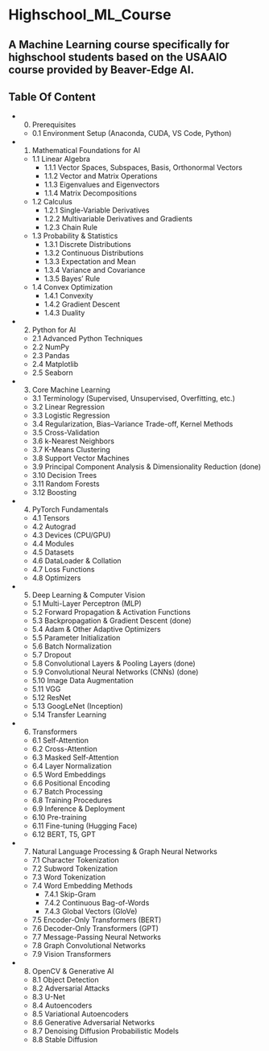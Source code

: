 # Highschool_ML_Course
A Machine Learning course specifically for highschool students based on the USAAIO course provided by Beaver-Edge AI.
---
## Table Of Content
- 0. Prerequisites  
  - 0.1 Environment Setup (Anaconda, CUDA, VS Code, Python)  

- 1. Mathematical Foundations for AI  
  - 1.1 Linear Algebra  
    - 1.1.1 Vector Spaces, Subspaces, Basis, Orthonormal Vectors  
    - 1.1.2 Vector and Matrix Operations  
    - 1.1.3 Eigenvalues and Eigenvectors  
    - 1.1.4 Matrix Decompositions  
  - 1.2 Calculus  
    - 1.2.1 Single-Variable Derivatives  
    - 1.2.2 Multivariable Derivatives and Gradients  
    - 1.2.3 Chain Rule  
  - 1.3 Probability & Statistics  
    - 1.3.1 Discrete Distributions  
    - 1.3.2 Continuous Distributions  
    - 1.3.3 Expectation and Mean  
    - 1.3.4 Variance and Covariance  
    - 1.3.5 Bayes’ Rule  
  - 1.4 Convex Optimization  
    - 1.4.1 Convexity  
    - 1.4.2 Gradient Descent  
    - 1.4.3 Duality  

- 2. Python for AI  
  - 2.1 Advanced Python Techniques  
  - 2.2 NumPy  
  - 2.3 Pandas  
  - 2.4 Matplotlib  
  - 2.5 Seaborn  

- 3. Core Machine Learning  
  - 3.1 Terminology (Supervised, Unsupervised, Overfitting, etc.)  
  - 3.2 Linear Regression  
  - 3.3 Logistic Regression  
  - 3.4 Regularization, Bias–Variance Trade-off, Kernel Methods  
  - 3.5 Cross-Validation  
  - 3.6 k-Nearest Neighbors  
  - 3.7 K-Means Clustering  
  - 3.8 Support Vector Machines  
  - 3.9 Principal Component Analysis & Dimensionality Reduction (done)
  - 3.10 Decision Trees  
  - 3.11 Random Forests  
  - 3.12 Boosting  

- 4. PyTorch Fundamentals  
  - 4.1 Tensors  
  - 4.2 Autograd  
  - 4.3 Devices (CPU/GPU)  
  - 4.4 Modules  
  - 4.5 Datasets  
  - 4.6 DataLoader & Collation  
  - 4.7 Loss Functions  
  - 4.8 Optimizers  

- 5. Deep Learning & Computer Vision  
  - 5.1 Multi-Layer Perceptron (MLP)
  - 5.2 Forward Propagation & Activation Functions  
  - 5.3 Backpropagation & Gradient Descent (done)
  - 5.4 Adam & Other Adaptive Optimizers  
  - 5.5 Parameter Initialization  
  - 5.6 Batch Normalization  
  - 5.7 Dropout  
  - 5.8 Convolutional Layers & Pooling Layers (done)
  - 5.9 Convolutional Neural Networks (CNNs) (done)
  - 5.10 Image Data Augmentation  
  - 5.11 VGG  
  - 5.12 ResNet  
  - 5.13 GoogLeNet (Inception)  
  - 5.14 Transfer Learning  

- 6. Transformers  
  - 6.1 Self-Attention  
  - 6.2 Cross-Attention  
  - 6.3 Masked Self-Attention  
  - 6.4 Layer Normalization  
  - 6.5 Word Embeddings  
  - 6.6 Positional Encoding  
  - 6.7 Batch Processing  
  - 6.8 Training Procedures  
  - 6.9 Inference & Deployment  
  - 6.10 Pre-training  
  - 6.11 Fine-tuning (Hugging Face)  
  - 6.12 BERT, T5, GPT  

- 7. Natural Language Processing & Graph Neural Networks  
  - 7.1 Character Tokenization  
  - 7.2 Subword Tokenization  
  - 7.3 Word Tokenization  
  - 7.4 Word Embedding Methods  
    - 7.4.1 Skip-Gram  
    - 7.4.2 Continuous Bag-of-Words  
    - 7.4.3 Global Vectors (GloVe)  
  - 7.5 Encoder-Only Transformers (BERT)  
  - 7.6 Decoder-Only Transformers (GPT)  
  - 7.7 Message-Passing Neural Networks  
  - 7.8 Graph Convolutional Networks  
  - 7.9 Vision Transformers  

- 8. OpenCV & Generative AI  
  - 8.1 Object Detection  
  - 8.2 Adversarial Attacks  
  - 8.3 U-Net  
  - 8.4 Autoencoders  
  - 8.5 Variational Autoencoders  
  - 8.6 Generative Adversarial Networks  
  - 8.7 Denoising Diffusion Probabilistic Models  
  - 8.8 Stable Diffusion
